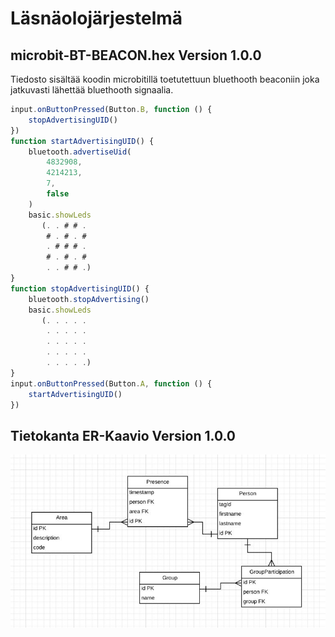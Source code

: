 # Läsnäolojärjestelmä 
## microbit-BT-BEACON.hex Version 1.0.0
Tiedosto sisältää koodin microbitillä toetutettuun bluethooth beaconiin joka jatkuvasti lähettää bluethooth signaalia.
```javascript
input.onButtonPressed(Button.B, function () {
    stopAdvertisingUID()
})
function startAdvertisingUID() {
    bluetooth.advertiseUid(
        4832908,
        4214213,
        7,
        false
    )
    basic.showLeds
       (. . # # .
        # . # . #
        . # # # .
        # . # . #
        . . # # .)
}
function stopAdvertisingUID() {
    bluetooth.stopAdvertising()
    basic.showLeds
       (. . . . .
        . . . . .
        . . . . .
        . . . . .
        . . . . .)
}
input.onButtonPressed(Button.A, function () {
    startAdvertisingUID()
})
```
## Tietokanta ER-Kaavio Version 1.0.0
![alt text](docs/presenceDB.jpg)

